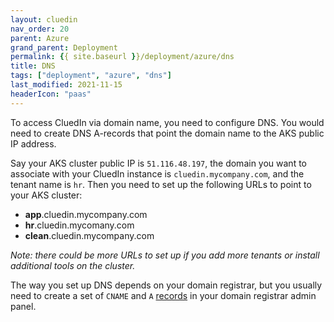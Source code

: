 ```yaml
---
layout: cluedin
nav_order: 20
parent: Azure
grand_parent: Deployment
permalink: {{ site.baseurl }}/deployment/azure/dns
title: DNS
tags: ["deployment", "azure", "dns"]
last_modified: 2021-11-15
headerIcon: "paas"
---
```


To access CluedIn via domain name, you need to configure DNS. You would need to create DNS A-records that point the domain name to the AKS public IP address.

Say your AKS cluster public IP is `51.116.48.197`, the domain you want to associate with your CluedIn instance is `cluedin.mycompany.com`, and the tenant name is `hr`. Then you need to set up the following URLs to point to your AKS cluster:

- **app**.cluedin.mycompany.com
- **hr**.cluedin.mycomany.com
- **clean**.cluedin.mycompany.com

*Note: there could be more URLs to set up if you add more tenants or install additional tools on the cluster.*

The way you set up DNS depends on your domain registrar, but you usually need to create a set of `CNAME` and `A` [records](https://en.wikipedia.org/wiki/List_of_DNS_record_types) in your domain registrar admin panel.


